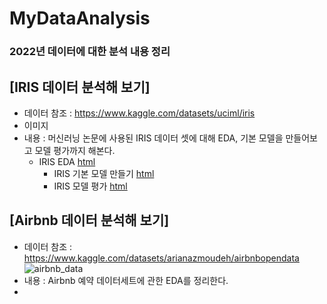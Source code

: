 # MyDataAnalysis
### 2022년 데이터에 대한 분석 내용 정리

## [IRIS 데이터 분석해 보기]
  * 데이터 참조 : https://www.kaggle.com/datasets/uciml/iris
  * 이미지 
  * 내용 : 머신러닝 논문에 사용된 IRIS 데이터 셋에 대해 EDA, 기본 모델을 만들어보고 모델 평가까지 해본다.
    * IRIS EDA [html](https://bestofge.github.io/MyDataAnalysis/IRIS_BASIC01.html)
	  * IRIS 기본 모델 만들기 [html]()
	  * IRIS 모델 평가 [html]()

## [Airbnb 데이터 분석해 보기]
 * 데이터 참조 : https://www.kaggle.com/datasets/arianazmoudeh/airbnbopendata
 ![airbnb_data](https://user-images.githubusercontent.com/82525776/185288290-802fc1de-544c-4623-b3c7-335c85f6f9e3.jpg)
 * 내용 : Airbnb 예약 데이터세트에 관한 EDA를 정리한다.
  * 
